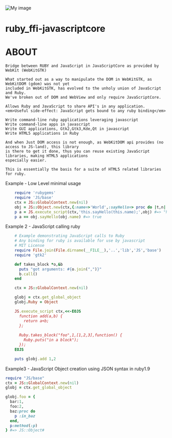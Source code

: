 ![My image](http://i1263.photobucket.com/albums/ii631/ppibburr/base_zpsa1065627.png)

ruby_ffi-javascriptcore
=======================

ABOUT
===
    Bridge between RUBY and JavaScript in JavaScriptCore as provided by WebKit (WebKitGTK)
    
    What started out as a way to manipulate the DOM in WebKitGTK, as WebKitDOM (gdom) was not yet
    included in WebKitGTK, has evolved to the unholy union of JavaScript and Ruby.
    We've broken out of DOM and WebView and only require JavaScriptCore.
     
    Allows Ruby and JavaScript to share API's in any application.
    <em>Useful side-effect: JavaScript gets bound to any ruby binding</em>
    
    Write command-line ruby applications leveraging javascript
    Write command-line apps in javascript
    Write GUI applications, Gtk2,Gtk3,Kde,Qt in javascript
    Write HTML5 applications in Ruby
    
    And when Just DOM access is not enough, as WebKitDOM api provides (no access to JS-land), this library
    is there to get it done, thus you can reuse existing JavaScript libraries, making HTML5 applications
    especially easier. 
    
    This is essentially the basis for a suite of HTML5 related libraries for ruby.
    
Example - Low Level minimal usage
```ruby
    require 'rubygems'
    require 'JS/base'
    ctx = JS::GlobalContext.new(nil)
    obj = JS::Object.new(ctx,{:name=>'World',:sayHello=> proc do |t,n| "hello #{n}" end})
    p a = JS.execute_script(ctx,'this.sayHello(this.name);',obj) #=> "hello World"
    p a == obj.sayHello(obj.name) #=> true
```
Example 2 - JavaScript calling ruby
```ruby
    # Example demonstrating JavaScript calls to Ruby
    # Any binding for ruby is available for use by javascript
    # MIT License
    require File.join(File.dirname(__FILE__),'..','lib','JS','base')
    require 'gtk2'

    def takes_block *o,&b
      puts "got arguments: #{o.join(",")}"
      b.call()
    end

    ctx = JS::GlobalContext.new(nil)

    globj = ctx.get_global_object
    globj.Ruby = Object

    JS.execute_script ctx,<<-EOJS
      function add(a,b) {
        return a+b;
      };
      
      Ruby.takes_block("foo",1,[1,2,3],function() {
        Ruby.puts("in a block");
      });
    EOJS

    puts globj.add 1,2
```
Example3 - JavaScript Object creation using JSON syntax in ruby1.9
```ruby
require "JS/base"
ctx = JS::GlobalContext.new(nil)
globj = ctx.get_global_object

globj.foo = {
  bar:1,
  foo:2,
  baz:proc do
    p :in_baz
  end,
  p:method(:p)
} #=> JS::Object#

```
